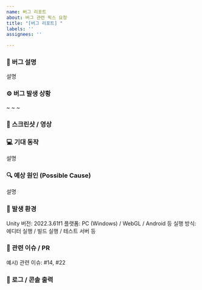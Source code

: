 ```yaml
---
name: 버그 리포트
about: 버그 관련 픽스 요청
title: "[버그 리포트] "
labels: ''
assignees: ''

---
```


### 🐞 버그 설명
<!-- 어떤 문제가 발생했는지 간략히 설명해주세요 -->
설명


### ⚙️ 버그 발생 상황
<!-- 어떤 절차로 버그를 재현할 수 있는지 순서대로 적어주세요 -->
~
~
~


### 📸 스크린샷 / 영상
<!-- 가능한 경우 문제 상황이 담긴 스크린샷이나 영상 첨부해주세요 -->
<!-- 드래그 앤 드롭으로 GitHub에 업로드 가능 -->




### 💻 기대 동작
<!-- 원래는 어떻게 동작해야 했는지 설명해주세요 -->
설명




### 🔍 예상 원인 (Possible Cause)
<!-- (선택) 문제의 원인을 유추할 수 있다면 적어주세요 -->
설명



### 🧩 발생 환경
<!-- 버그가 발생한 환경 정보를 입력해주세요 -->
Unity 버전: 2022.3.61f1
플랫폼: PC (Windows) / WebGL / Android 등
실행 방식: 에디터 실행 / 빌드 실행 / 테스트 서버 등



### 🔗 관련 이슈 / PR
<!-- 관련된 기능 구현 이슈나 PR이 있다면 번호를 적어주세요 -->
예시) 관련 이슈: #14, #22



### 📝 로그 / 콘솔 출력
<!-- 콘솔 에러 메시지나 로그가 있다면 첨부해주세요 -->
